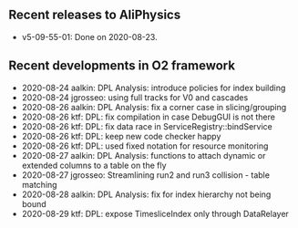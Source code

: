 ## Recent releases to AliPhysics
- v5-09-55-01: Done on 2020-08-23.
## Recent developments in O2 framework
- 2020-08-24 aalkin: DPL Analysis: introduce policies for index building
- 2020-08-24 jgrosseo: using full tracks for V0 and cascades
- 2020-08-26 aalkin: DPL Analysis: fix a corner case in slicing/grouping
- 2020-08-26 ktf: DPL: fix compilation in case DebugGUI is not there
- 2020-08-26 ktf: DPL: fix data race in ServiceRegistry::bindService
- 2020-08-26 ktf: DPL: keep new code checker happy
- 2020-08-26 ktf: DPL: used fixed notation for resource monitoring
- 2020-08-27 aalkin: DPL Analysis: functions to attach dynamic or extended columns to a table on the fly
- 2020-08-27 jgrosseo: Streamlining run2 and run3 collision - table matching
- 2020-08-28 aalkin: DPL Analysis: fix for index hierarchy not being bound
- 2020-08-29 ktf: DPL: expose TimesliceIndex only through DataRelayer
